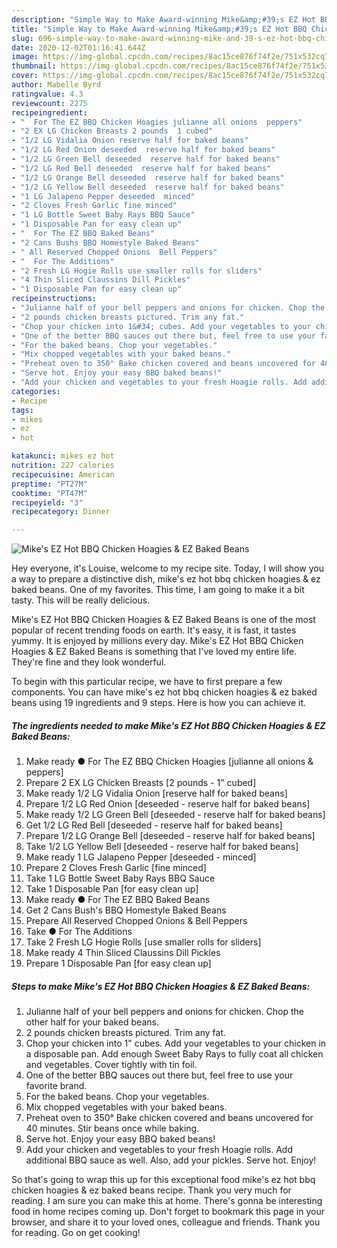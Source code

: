 ```yaml
---
description: "Simple Way to Make Award-winning Mike&amp;#39;s EZ Hot BBQ Chicken Hoagies &amp;amp; EZ Baked Beans"
title: "Simple Way to Make Award-winning Mike&amp;#39;s EZ Hot BBQ Chicken Hoagies &amp;amp; EZ Baked Beans"
slug: 696-simple-way-to-make-award-winning-mike-and-39-s-ez-hot-bbq-chicken-hoagies-and-amp-ez-baked-beans
date: 2020-12-02T01:16:41.644Z
image: https://img-global.cpcdn.com/recipes/8ac15ce876f74f2e/751x532cq70/mikes-ez-hot-bbq-chicken-hoagies-ez-baked-beans-recipe-main-photo.jpg
thumbnail: https://img-global.cpcdn.com/recipes/8ac15ce876f74f2e/751x532cq70/mikes-ez-hot-bbq-chicken-hoagies-ez-baked-beans-recipe-main-photo.jpg
cover: https://img-global.cpcdn.com/recipes/8ac15ce876f74f2e/751x532cq70/mikes-ez-hot-bbq-chicken-hoagies-ez-baked-beans-recipe-main-photo.jpg
author: Mabelle Byrd
ratingvalue: 4.3
reviewcount: 2275
recipeingredient:
- "  For The EZ BBQ Chicken Hoagies julianne all onions  peppers"
- "2 EX LG Chicken Breasts 2 pounds  1 cubed"
- "1/2 LG Vidalia Onion reserve half for baked beans"
- "1/2 LG Red Onion deseeded  reserve half for baked beans"
- "1/2 LG Green Bell deseeded  reserve half for baked beans"
- "1/2 LG Red Bell deseeded  reserve half for baked beans"
- "1/2 LG Orange Bell deseeded  reserve half for baked beans"
- "1/2 LG Yellow Bell deseeded  reserve half for baked beans"
- "1 LG Jalapeno Pepper deseeded  minced"
- "2 Cloves Fresh Garlic fine minced"
- "1 LG Bottle Sweet Baby Rays BBQ Sauce"
- "1 Disposable Pan for easy clean up"
- "  For The EZ BBQ Baked Beans"
- "2 Cans Bushs BBQ Homestyle Baked Beans"
- " All Reserved Chopped Onions  Bell Peppers"
- "  For The Additions"
- "2 Fresh LG Hogie Rolls use smaller rolls for sliders"
- "4 Thin Sliced Claussins Dill Pickles"
- "1 Disposable Pan for easy clean up"
recipeinstructions:
- "Julianne half of your bell peppers and onions for chicken. Chop the other half for your baked beans."
- "2 pounds chicken breasts pictured. Trim any fat."
- "Chop your chicken into 1&#34; cubes. Add your vegetables to your chicken in a disposable pan. Add enough Sweet Baby Rays to fully coat all chicken and vegetables. Cover tightly with tin foil."
- "One of the better BBQ sauces out there but, feel free to use your favorite brand."
- "For the baked beans. Chop your vegetables."
- "Mix chopped vegetables with your baked beans."
- "Preheat oven to 350° Bake chicken covered and beans uncovered for 40 minutes. Stir beans once while baking."
- "Serve hot. Enjoy your easy BBQ baked beans!"
- "Add your chicken and vegetables to your fresh Hoagie rolls. Add additional BBQ sauce as well. Also, add your pickles. Serve hot. Enjoy!"
categories:
- Recipe
tags:
- mikes
- ez
- hot

katakunci: mikes ez hot 
nutrition: 227 calories
recipecuisine: American
preptime: "PT27M"
cooktime: "PT47M"
recipeyield: "3"
recipecategory: Dinner

---
```



![Mike&#39;s EZ Hot BBQ Chicken Hoagies &amp; EZ Baked Beans](https://img-global.cpcdn.com/recipes/8ac15ce876f74f2e/751x532cq70/mikes-ez-hot-bbq-chicken-hoagies-ez-baked-beans-recipe-main-photo.jpg)

Hey everyone, it's Louise, welcome to my recipe site. Today, I will show you a way to prepare a distinctive dish, mike&#39;s ez hot bbq chicken hoagies &amp; ez baked beans. One of my favorites. This time, I am going to make it a bit tasty. This will be really delicious.

Mike&#39;s EZ Hot BBQ Chicken Hoagies &amp; EZ Baked Beans is one of the most popular of recent trending foods on earth. It's easy, it is fast, it tastes yummy. It is enjoyed by millions every day. Mike&#39;s EZ Hot BBQ Chicken Hoagies &amp; EZ Baked Beans is something that I've loved my entire life. They're fine and they look wonderful.




To begin with this particular recipe, we have to first prepare a few components. You can have mike&#39;s ez hot bbq chicken hoagies &amp; ez baked beans using 19 ingredients and 9 steps. Here is how you can achieve it.

<!--inarticleads1-->

##### The ingredients needed to make Mike&#39;s EZ Hot BBQ Chicken Hoagies &amp; EZ Baked Beans:

1. Make ready  ● For The EZ BBQ Chicken Hoagies [julianne all onions &amp; peppers]
1. Prepare 2 EX LG Chicken Breasts [2 pounds - 1&#34; cubed]
1. Make ready 1/2 LG Vidalia Onion [reserve half for baked beans]
1. Prepare 1/2 LG Red Onion [deseeded - reserve half for baked beans]
1. Make ready 1/2 LG Green Bell [deseeded - reserve half for baked beans]
1. Get 1/2 LG Red Bell [deseeded - reserve half for baked beans]
1. Prepare 1/2 LG Orange Bell [deseeded - reserve half for baked beans]
1. Take 1/2 LG Yellow Bell [deseeded - reserve half for baked beans]
1. Make ready 1 LG Jalapeno Pepper [deseeded - minced]
1. Prepare 2 Cloves Fresh Garlic [fine minced]
1. Take 1 LG Bottle Sweet Baby Rays BBQ Sauce
1. Take 1 Disposable Pan [for easy clean up]
1. Make ready  ● For The EZ BBQ Baked Beans
1. Get 2 Cans Bush&#39;s BBQ Homestyle Baked Beans
1. Prepare  All Reserved Chopped Onions &amp; Bell Peppers
1. Take  ● For The Additions
1. Take 2 Fresh LG Hogie Rolls [use smaller rolls for sliders]
1. Make ready 4 Thin Sliced Claussins Dill Pickles
1. Prepare 1 Disposable Pan [for easy clean up]




<!--inarticleads2-->

##### Steps to make Mike&#39;s EZ Hot BBQ Chicken Hoagies &amp; EZ Baked Beans:

1. Julianne half of your bell peppers and onions for chicken. Chop the other half for your baked beans.
1. 2 pounds chicken breasts pictured. Trim any fat.
1. Chop your chicken into 1&#34; cubes. Add your vegetables to your chicken in a disposable pan. Add enough Sweet Baby Rays to fully coat all chicken and vegetables. Cover tightly with tin foil.
1. One of the better BBQ sauces out there but, feel free to use your favorite brand.
1. For the baked beans. Chop your vegetables.
1. Mix chopped vegetables with your baked beans.
1. Preheat oven to 350° Bake chicken covered and beans uncovered for 40 minutes. Stir beans once while baking.
1. Serve hot. Enjoy your easy BBQ baked beans!
1. Add your chicken and vegetables to your fresh Hoagie rolls. Add additional BBQ sauce as well. Also, add your pickles. Serve hot. Enjoy!




So that's going to wrap this up for this exceptional food mike&#39;s ez hot bbq chicken hoagies &amp; ez baked beans recipe. Thank you very much for reading. I am sure you can make this at home. There's gonna be interesting food in home recipes coming up. Don't forget to bookmark this page in your browser, and share it to your loved ones, colleague and friends. Thank you for reading. Go on get cooking!
